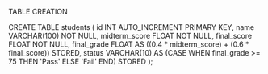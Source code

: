 TABLE CREATION

CREATE TABLE students ( 
    id INT AUTO_INCREMENT PRIMARY KEY, 
    name VARCHAR(100) NOT NULL, 
    midterm_score FLOAT NOT NULL, 
    final_score FLOAT NOT NULL, 
    final_grade FLOAT AS ((0.4 * midterm_score) + (0.6 * final_score)) STORED, 
    status VARCHAR(10) AS (CASE WHEN final_grade >= 75 THEN 'Pass' ELSE 'Fail' END) STORED 
);



